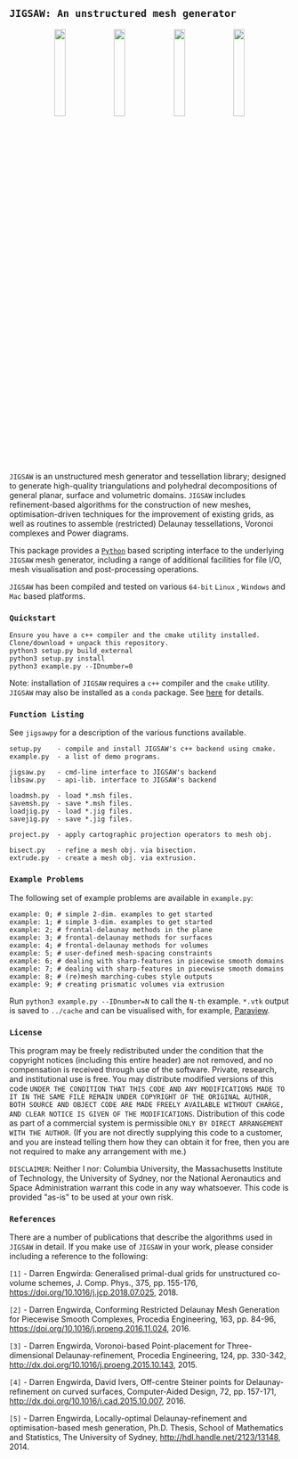 ## `JIGSAW: An unstructured mesh generator`

<p align="middle">
  <img src = "../master/external/jigsaw/img/bunny-TRIA3-1.png" width="20%" hspace="0.25%">
  <img src = "../master/external/jigsaw/img/bunny-TRIA3-2.png" width="20%" hspace="0.25%">
  <img src = "../master/external/jigsaw/img/bunny-TRIA3-3.png" width="20%" hspace="0.25%">
  <img src = "../master/external/jigsaw/img/bunny-TRIA4-3.png" width="20%" hspace="0.25%">
</p>

`JIGSAW` is an unstructured mesh generator and tessellation library; designed to generate high-quality triangulations and polyhedral decompositions of general planar, surface and volumetric domains. `JIGSAW` includes refinement-based algorithms for the construction of new meshes, optimisation-driven techniques for the improvement of existing grids, as well as routines to assemble (restricted) Delaunay tessellations, Voronoi complexes and Power diagrams.

This package provides a <a href="http://www.python.org">`Python`</a> based scripting interface to the underlying `JIGSAW` mesh generator, including a range of additional facilities for file I/O, mesh visualisation and post-processing operations.

`JIGSAW` has been compiled and tested on various `64-bit` `Linux` , `Windows` and `Mac` based platforms. 

### `Quickstart`

    Ensure you have a c++ compiler and the cmake utility installed.
    Clone/download + unpack this repository.
    python3 setup.py build_external
    python3 setup.py install
    python3 example.py --IDnumber=0
    
Note: installation of `JIGSAW` requires a `c++` compiler and the `cmake` utility. `JIGSAW` may also be installed as a `conda` package. See <a href="https://github.com/dengwirda/jigsaw">here</a> for details.
    
### `Function Listing`

See `jigsawpy` for a description of the various functions available.

    setup.py    - compile and install JIGSAW's c++ backend using cmake.
    example.py  - a list of demo programs. 
    
    jigsaw.py   - cmd-line interface to JIGSAW's backend
    libsaw.py   - api-lib. interface to JIGSAW's backend
    
    loadmsh.py  - load *.msh files.
    savemsh.py  - save *.msh files.
    loadjig.py  - load *.jig files.
    savejig.py  - save *.jig files.

    project.py  - apply cartographic projection operators to mesh obj.

    bisect.py   - refine a mesh obj. via bisection.
    extrude.py  - create a mesh obj. via extrusion.

### `Example Problems`

The following set of example problems are available in `example.py`:

    example: 0; # simple 2-dim. examples to get started
    example: 1; # simple 3-dim. examples to get started
    example: 2; # frontal-delaunay methods in the plane
    example: 3; # frontal-delaunay methods for surfaces
    example: 4; # frontal-delaunay methods for volumes
    example: 5; # user-defined mesh-spacing constraints
    example: 6; # dealing with sharp-features in piecewise smooth domains
    example: 7; # dealing with sharp-features in piecewise smooth domains
    example: 8; # (re)mesh marching-cubes style outputs
    example: 9; # creating prismatic volumes via extrusion

Run `python3 example.py --IDnumber=N` to call the `N-th` example. `*.vtk` output is saved to `../cache` and can be visualised with, for example, <a href=https://www.paraview.org/>Paraview</a>.

### `License`

This program may be freely redistributed under the condition that the copyright notices (including this entire header) are not removed, and no compensation is received through use of the software.  Private, research, and institutional use is free.  You may distribute modified versions of this code `UNDER THE CONDITION THAT THIS CODE AND ANY MODIFICATIONS MADE TO IT IN THE SAME FILE REMAIN UNDER COPYRIGHT OF THE ORIGINAL AUTHOR, BOTH SOURCE AND OBJECT CODE ARE MADE FREELY AVAILABLE WITHOUT CHARGE, AND CLEAR NOTICE IS GIVEN OF THE MODIFICATIONS`. Distribution of this code as part of a commercial system is permissible `ONLY BY DIRECT ARRANGEMENT WITH THE AUTHOR`. (If you are not directly supplying this code to a customer, and you are instead telling them how they can obtain it for free, then you are not required to make any arrangement with me.) 

`DISCLAIMER`:  Neither I nor: Columbia University, the Massachusetts Institute of Technology, the University of Sydney, nor the National Aeronautics and Space Administration warrant this code in any way whatsoever.  This code is provided "as-is" to be used at your own risk.

### `References`

There are a number of publications that describe the algorithms used in `JIGSAW` in detail. If you make use of `JIGSAW` in your work, please consider including a reference to the following:

`[1]` - Darren Engwirda: Generalised primal-dual grids for unstructured co-volume schemes, J. Comp. Phys., 375, pp. 155-176, https://doi.org/10.1016/j.jcp.2018.07.025, 2018.

`[2]` - Darren Engwirda, Conforming Restricted Delaunay Mesh Generation for Piecewise Smooth Complexes, Procedia Engineering, 163, pp. 84-96, https://doi.org/10.1016/j.proeng.2016.11.024, 2016.

`[3]` - Darren Engwirda, Voronoi-based Point-placement for Three-dimensional Delaunay-refinement, Procedia Engineering, 124, pp. 330-342, http://dx.doi.org/10.1016/j.proeng.2015.10.143, 2015.

`[4]` - Darren Engwirda, David Ivers, Off-centre Steiner points for Delaunay-refinement on curved surfaces, Computer-Aided Design, 72, pp. 157-171, http://dx.doi.org/10.1016/j.cad.2015.10.007, 2016.

`[5]` - Darren Engwirda, Locally-optimal Delaunay-refinement and optimisation-based mesh generation, Ph.D. Thesis, School of Mathematics and Statistics, The University of Sydney, http://hdl.handle.net/2123/13148, 2014.

